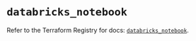 # `databricks_notebook`

Refer to the Terraform Registry for docs: [`databricks_notebook`](https://registry.terraform.io/providers/databricks/databricks/1.75.0/docs/resources/notebook).
